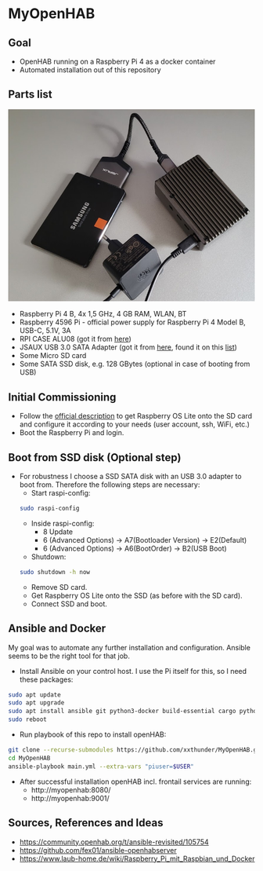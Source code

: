 # MyOpenHAB

## Goal

* OpenHAB running on a Raspberry Pi 4 as a docker container
* Automated installation out of this repository
## Parts list

![](images/parts.png)

* Raspberry Pi 4 B, 4x 1,5 GHz, 4 GB RAM, WLAN, BT
* Raspberry 4596 Pi - official power supply for Raspberry Pi 4 Model B, USB-C, 5.1V, 3A
* RPI CASE ALU08 (got it from [here](https://www.reichelt.de/de/de/gehaeuse-fuer-raspberry-pi-4-alu-schwarz-rpi-case-alu08-p272360.html?r=1))
* JSAUX USB 3.0 SATA Adapter (got it from [here](https://www.amazon.de/dp/B086W944YT/ref=cm_sw_r_awdo_navT_g_J4W8QZW49ZTRPVYGJE9D), found it on this [list](https://forum-raspberrypi.de/forum/thread/47876-magische-usb-sata-adapter-und-wo-sie-zu-finden-sind/))
* Some Micro SD card
* Some SATA SSD disk, e.g. 128 GBytes (optional in case of booting from USB)

## Initial Commissioning

* Follow the [official description](https://www.raspberrypi.com/software/) to get Raspberry OS Lite onto the SD card and configure it according to your needs (user account, ssh, WiFi, etc.)
* Boot the Raspberry Pi and login.

## Boot from SSD disk (Optional step)

* For robustness I choose a SSD SATA disk with an USB 3.0 adapter to boot from. Therefore the following steps are necessary:
  * Start raspi-config: 
  ```bash
  sudo raspi-config
  ```
  * Inside raspi-config:
    * 8 Update
    * 6 (Advanced Options) &rarr; A7(Bootloader Version) &rarr; E2(Default)
    * 6 (Advanced Options) &rarr; A6(BootOrder) &rarr; B2(USB Boot)
  * Shutdown:
  ```bash
  sudo shutdown -h now
  ```
  * Remove SD card.
  * Get Raspberry OS Lite onto the SSD (as before with the SD card).
  * Connect SSD and boot.

## Ansible and Docker

My goal was to automate any further installation and configuration. Ansible seems to be the right tool for that job.
* Install Ansible on your control host. I use the Pi itself for this, so I need these packages:
```bash
sudo apt update
sudo apt upgrade
sudo apt install ansible git python3-docker build-essential cargo python3-pip
sudo reboot
```
* Run playbook of this repo to install openHAB:
```bash
git clone --recurse-submodules https://github.com/xxthunder/MyOpenHAB.git
cd MyOpenHAB
ansible-playbook main.yml --extra-vars "piuser=$USER"
```
* After successful installation openHAB incl. frontail services are running:
  * http://myopenhab:8080/
  * http://myopenhab:9001/

## Sources, References and Ideas

* https://community.openhab.org/t/ansible-revisited/105754
* https://github.com/fex01/ansible-openhabserver
* https://www.laub-home.de/wiki/Raspberry_Pi_mit_Raspbian_und_Docker
